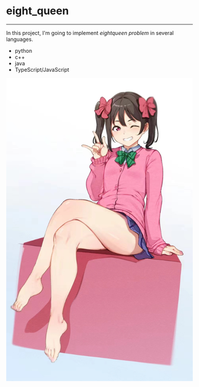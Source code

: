 # **eight_queen**
***
In this project, I'm going to implement *eightqueen problem* in several languages.

- python
- c++
- java
- TypeScript/JavaScript

<img src=alp.jpg>



